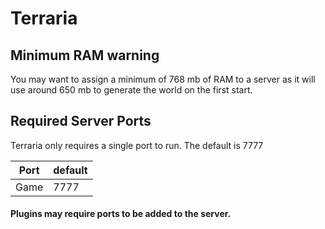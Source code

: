 # Terraria

## Minimum RAM warning
You may want to assign a minimum of 768 mb of RAM to a server as it will use around 650 mb to generate the world on the first start.


## Required Server Ports
Terraria only requires a single port to run. The default is 7777

| Port    | default |
|---------|---------|
| Game    | 7777    |

#### Plugins may require ports to be added to the server.